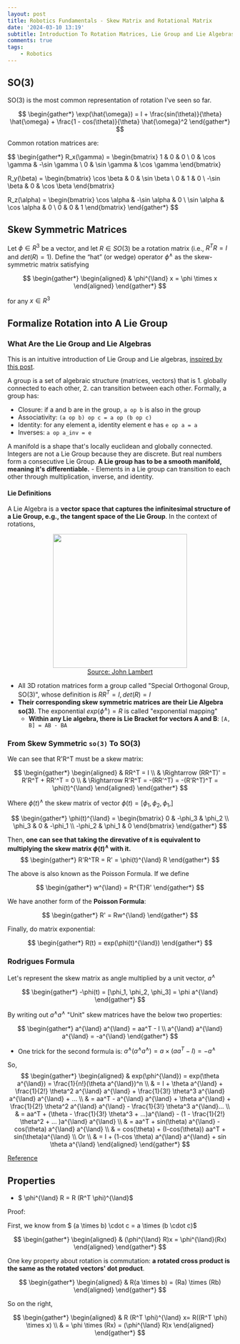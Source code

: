 ```yaml
---
layout: post
title: Robotics Fundamentals - Skew Matrix and Rotational Matrix
date: '2024-03-10 13:19'
subtitle: Introduction To Rotation Matrices, Lie Group and Lie Algebras
comments: true
tags:
    - Robotics
---
```


## SO(3)

SO(3) is the most common representation of rotation I've seen so far.

$$
\begin{gather*}
\exp(\hat{\omega}) = I + \frac{sin(\theta)}{\theta} \hat{\omega} +  \frac{1 - cos(\theta)}{\theta} \hat{\omega}^2
\end{gather*}
$$

Common rotation matrices are:

$$
\begin{gather*}
R_x(\gamma) = \begin{bmatrix}
1 & 0 & 0 \\
0 & \cos \gamma & -\sin \gamma \\
0 & \sin \gamma & \cos \gamma
\end{bmatrix}

R_y(\beta) = \begin{bmatrix}
\cos \beta & 0 & \sin \beta \\
0 & 1 & 0 \\
-\sin \beta & 0 & \cos \beta
\end{bmatrix}

R_z(\alpha) = \begin{bmatrix}
\cos \alpha & -\sin \alpha & 0 \\
\sin \alpha & \cos \alpha & 0 \\
0 & 0 & 1
\end{bmatrix}
\end{gather*}
$$

## Skew Symmetric Matrices

Let $\phi \in R^3$ be a vector, and let $R \in SO(3)$ be a rotation matrix (i.e., $R^TR = I$ and $det⁡(R)=1$). Define the “hat” (or wedge) operator $\phi^{\land}$ as the skew-symmetric matrix satisfying

$$
\begin{gather*}
\begin{aligned}
& \phi^{\land} x = \phi \times x
\end{aligned}
\end{gather*}
$$

for any $x \in R^3$

## Formalize Rotation into A Lie Group

### What Are the Lie Group and Lie Algebras

This is an intuitive introduction of Lie Group and Lie algebras, [inspired by this post](https://physics.stackexchange.com/questions/148116/lie-algebra-in-simple-terms).

A group is a set of algebraic structure (matrices, vectors) that is 1. globally connected to each other, 2. can transition between each other. Formally, a group has:

- Closure: if a and b are in the group, `a op b` is also in the group
- Associativity: `(a op b) op c = a op (b op c)`
- Identity: for any element a, identity element e has `e op a = a`
- Inverses: `a op a_inv = e`

A manifold is a shape that's locally euclidean and globally connected. Integers are not a Lie Group because they are discrete. But real numbers form a consecutive Lie Group.  **A Lie group has to be a smooth manifold, meaning it's differentiable.**
    - Elements in a Lie group can transition to each other through multiplication, inverse, and identity.

#### Lie Definitions

A Lie Algebra is a **vector space that captures the infinitesimal structure of a Lie Group, e.g., the tangent space of the Lie Group**. In the context of rotations,

<div style="text-align: center;">
    <p align="center">
       <figure>
            <img src="https://github.com/user-attachments/assets/a66f9f2e-afbb-4f87-bd15-052e3633da60" height="300" alt=""/>
            <figcaption><a href="https://johnwlambert.github.io/lie-groups/">Source: John Lambert</a></figcaption>
       </figure>
    </p>
</div>

- All 3D rotation matrices form a group called "Special Orthogonal Group, SO(3)", whose definition is $RR^T = I, det(R) = I$
- **Their corresponding skew symmetric matrices are their Lie Algebra so(3)**. The exponential $exp(\phi^{\land}) = R$ is called "exponential mapping"
  - **Within any Lie algebra, there is Lie Bracket for vectors A and B**: `[A, B] = AB - BA`

### From Skew Symmetric `so(3)` To SO(3)

We can see that R'R^T must be a skew matrix:

$$
\begin{gather*}
\begin{aligned}
& RR^T = I
\\ & \Rightarrow (RR^T)' = R'R^T + RR'^T = 0
\\ & \Rightarrow R'R^T = -(RR'^T) = -(R'R^T)^T = \phi(t)^{\land}
\end{aligned}
\end{gather*}
$$

Where $\phi(t)^{\land}$ the skew matrix of vector $\phi(t) = [\phi_1, \phi_2, \phi_1,]$

$$
\begin{gather*}
\phi(t)^{\land} = \begin{bmatrix}
0 & -\phi_3 & \phi_2 \\
\phi_3 & 0 & -\phi_1 \\
-\phi_2 & \phi_1 & 0
\end{bmatrix}
\end{gather*}
$$

Then, **one can see that taking the direvative of `R` is equivalent to multiplying the skew matrix $\phi(t)^{\land}$ with it.**
$$
\begin{gather*}
R'R^TR = R' = \phi(t)^{\land} R
\end{gather*}
$$

The above is also known as the Poisson Formula. If we define

$$
\begin{gather*}
w^{\land} = R^{T}R'
\end{gather*}
$$

We have another form of the **Poisson Formula**:

$$
\begin{gather*}
R' = Rw^{\land}
\end{gather*}
$$

Finally, do matrix exponential:

$$
\begin{gather*}
R(t) = exp(\phi(t)^{\land})
\end{gather*}
$$

### Rodrigues Formula

Let's represent the skew matrix as angle multiplied by a unit vector, $a^{\land}$

$$
\begin{gather*}
-\phi(t) = [\phi_1, \phi_2, \phi_3] = \phi a^{\land}
\end{gather*}
$$

By writing out $a^{\land} a^{\land}$ "Unit" skew matrices have the below two properties:

$$
\begin{gather*}
a^{\land} a^{\land} = aa^T - I
\\
a^{\land} a^{\land} a^{\land} = -a^{\land}
\end{gather*}
$$

- One trick for the second formula is: $a^{\land} (a^{\land} a^{\land}) = a \times (aa^T - I) = -a^{\land}$

So,
$$
\begin{gather*}
\begin{aligned}
& exp(\phi^{\land}) = exp(\theta a^{\land}) = \frac{1}{n!}(\theta a^{\land})^n
\\
& = I + \theta a^{\land} + \frac{1}{2!} \theta^2 a^{\land} a^{\land} + \frac{1}{3!} \theta^3 a^{\land} a^{\land} a^{\land} + ...
\\
& = aa^T - a^{\land} a^{\land} + \theta a^{\land} + \frac{1}{2!} \theta^2 a^{\land} a^{\land} - \frac{1}{3!} \theta^3 a^{\land}...
\\
& = aa^T + (\theta - \frac{1}{3!} \theta^3 + ...)a^{\land} - (1 - \frac{1}{2!} \theta^2 + ... )a^{\land} a^{\land}
\\
& = aa^T + sin(\theta) a^{\land} -cos(\theta) a^{\land} a^{\land}
\\
& = cos(\theta) + (I-cos(\theta)) aa^T + sin(\theta)a^{\land}
\\
Or
\\
& = I + (1-cos \theta) a^{\land} a^{\land} + sin \theta a^{\land}
\end{aligned}
\end{gather*}
$$

[Reference](https://jiangren.work/2019/08/09/SLAM%E5%9F%BA%E7%A1%803-%E6%9D%8E%E7%BE%A4%E5%92%8C%E6%9D%8E%E4%BB%A3%E6%95%B0/)


## Properties

- $ \phi^{\land} R = R (R^T \phi)^{\land}$

Proof:

First, we know from $ (a \times b) \cdot c = a \times (b \cdot c)$

$$
\begin{gather*}
\begin{aligned}
& (\phi^{\land} R)x = \phi^{\land}(Rx)
\end{aligned}
\end{gather*}
$$

One key property about rotation is commutation: **a rotated cross product is the same as the rotated vectors' dot product**.

$$
\begin{gather*}
\begin{aligned}
& R(a \times b) = (Ra) \times (Rb)
\end{aligned}
\end{gather*}
$$

So on the right, 

$$
\begin{gather*}
\begin{aligned}
& R (R^T \phi)^{\land} x= R((R^T \phi) \times x)
\\ &
= \phi \times (Rx) = (\phi^{\land} R)x
\end{aligned}
\end{gather*}
$$
